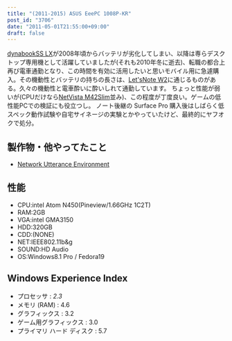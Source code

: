 ```yaml
---
title: "(2011-2015) ASUS EeePC 1008P-KR"
post_id: "3706"
date: "2011-05-01T21:55:00+09:00"
draft: false
---
```



[dynabookSS LX](/dynabook-sslx190)が2008年頃からバッテリが劣化してしまい、以降は専らデスクトップ専用機として活躍していましたが(それも2010年冬に逝去)、転職の都合上再び電車通勤となり、この時間を有効に活用したいと思いモバイル用に急遽購入。その機動性とバッテリの持ちの長さは、[Let'sNote W2](/cf-w2d)に通じるものがある。久々の機動性と電車酔いに酔いしれて通勤しています。 ちょっと性能が弱いが(CPUだけなら[NetVista M42Slim](/netvista-m42slim)並み)、この程度が丁度良い。ゲームの低性能PCでの検証にも役立つし。 ノート後継の Surface Pro 購入後はしばらく低スペック動作試験や自宅サイネージの実験とかやっていたけど、最終的にヤフオクで処分。
## 製作物・他やってたこと


  * [Network Utterance Environment](http://nue.sourceforge.jp/)
## 性能

  * CPU:intel Atom N450(Pineview/1.66GHz 1C2T)
  * RAM:2GB
  * VGA:intel GMA3150
  * HDD:320GB
  * CDD:(NONE)
  * NET:IEEE802.11b&g
  * SOUND:HD Audio
  * OS:Windows8.1 Pro / Fedora19
## Windows Experience Index

  * プロセッサ : _2.3_
  * メモリ (RAM) : 4.6
  * グラフィックス : 3.2
  * ゲーム用グラフィックス : 3.0
  * プライマリ ハード ディスク : 5.7
